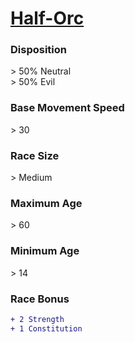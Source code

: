 <script>const page = "raceTypes"</script>
# **[Half-Orc](https://www.dndbeyond.com/races/half-orc)**
### **Disposition**
\> 50% Neutral<br>
\> 50% Evil
### **Base Movement Speed**
\> 30
### **Race Size**
\> Medium
### **Maximum Age**
\> 60
### **Minimum Age**
\> 14
### **Race Bonus**
```diff
+ 2 Strength
+ 1 Constitution
```
